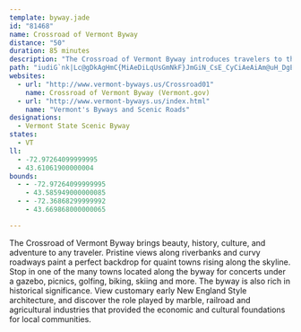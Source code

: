 ```yaml
---
template: byway.jade
id: "81468"
name: Crossroad of Vermont Byway
distance: "50"
duration: 85 minutes
description: "The Crossroad of Vermont Byway introduces travelers to the unique charm and beauty of the state of Vermont.  Beginning in Rutland, travelers will journey on an east-west route through the state and cross the Green Mountains into Hartford. "
path: "iudiG`nk|Lc@gDkAgHmC{MiAeDiLqUsGmNkF}JmGiN_CsE_CyCiAeAiAm@uH_DgEgCiDeC}DoEcWw[{L}Q_a@yo@wAaBeAeAmD{BaMwGmQ}JqOmHgBg@m\\gH_BkAsA_B]s@u@eCc@yCEy@BmCJsAfDmO^mCHoCCwYXgF|DeYb@}BxAaF|CuHhAwETsCP}GNeKGiEi@sGSy@}A{DaKaSiFcLcEmIeIiOcA_Ci@mBO_AUaGBuNEeCmAiS}AwSa@wDq@oD{AaFsC}FiS__@mBcCcDsC_BeAkJmEoAeAsCeFi@gBc@aC}A}S{@wHmAcGOwAIcBBmDHwAh@gDtNgj@~AyJJoC~@_OfAqLN_DHaJc@uK[qCYgByBiKy@_FSgCI_C?eELuCTaC^cCbBoGlCoI`AsEXsBVeDF{GU{Ei@gEe@cCmAiDeA_Cy@sAaIeL{EkIaB}DcA{Di@sFIoELcDToBdCyMRmBH_BCuBQmE]gD_@kBy@_Dk@sAuFiKo@sBc@qCKuCByBPgCv@}Dd@uAt@sAlBmB|RyOhC_DzAuCv@uBjIo\\d@aBzAkEvBcEfD}EhEaEhBsAlCgAxV{G~HkBl~@}PbPyDttAe`@xAm@bGwDlCaAlKmBhIqBdUoKnBaAvBwAxByB|@mAlIcO~AkBvCwB|Ai@~BY`i@kCfIm@bAW~@e@t@m@x@aArAsCb@}AJaABmCOwBOu@i@mByRmk@y@_Di@kDc@cHE_L?iF^aHb@gDhBgIbDaNbB_GnAmCz@sAnJ{Kx@uBZoBLoBOmDg@_CcD{Ii@gDEmDRqB^gBdI{QhBgC`Ay@lAe@vFe@rA[hAq@`@_@lAmBx@{B^cDXcFTkBf@gBnCqEr@{An@yCNaCIsBe@yCmCuHsCgHi@oBu@wEi@mJ_@eBqAgCiDuD[k@o@eB]qBKsBJoDh@aHCyBQsBg@eBq@_BwCoEo@yAu@sDO_CDeBrDs[NsBIqDUoBs@cDiBiGUkAMsCHoDd@eD`AsCtAgC~AqBr`@sYdCqC`C_Ez@uBr@eC`FeTZkBh@sEBsAJaAb@_CxBsI^_CJmDAmASyAiCiN[eCa@cM{AgO_@uI?sAJyBlAsJhAsY?qEc@wKBeChAe]d@gGb@_Kd@aHb@gDd@mBlAqDt@{Cl@gFDsASmBu@sB{DmGoFoJeJaN}B_CeBgA}CkA_C]wBi@mAk@qAsA}@_C[sAkEcV_AeDwCiH{@aBgJ{NgB}Do@}Ce@cEOgG@{Hk@oFGmBBqAHmAhAkGNuAj@cMfA{JDoAEiA]qBq@{AaD_GcCsDsAgCa@yA]kC?s@RaBbAkE`@}FBuA_@yNCwCH_Ah@mCZ{CGkCs@iCsDqLmGyTg@qAmEsGyDuDe@w@_@aAyAkGy@}Gc@sAsFaOsBgD{BkBmJiHkHeE{CsCeKgOwE}Fy@wAi@uAOeAwDe\\eDeOiAgDiCiEm@_BmBaM{AgIYeAsBaEcCoIx@aIOeCy@oEYeAcBeFo@gAMs@{A_Dw@gAeAiAeBiAaEyMmDiMCsCPeUf@sLByBiEsA}CsAgHgA}Bk@mJmDqByAgEwEmIcMs@yAe@eB_@}CIySS}DkA_GaCaIaAqCcDmGYaA_@gDWaHFmDNsBd@gD|@_FZmD?sDs@oOa@kFCuBl@uOP}Bb@iBh@cBx@sAtDmFfA}@hAq@bD_AvF_@bCy@`H{DfFeDjB_D|AoChAqC^mBt@{G`BgIp@_DzCaLj@mCXeEIuBUsBe@gBmAkCiBkByB{@iAMaBDqARoI~B{BTwAKoA_@mAs@eAeAoAaCg@gBiC{Pe@kB_BgEc@gBy@_HSu@yC{GcBgG_B_E}A{BoCeCsBmAiN_GiA_AeCsC}BeDm@aBuAiIYgDCoDf@eOXkD~AgINuBMyBoBsO?oDRqBh@cDrEoVlA_INuBf@aO`@mDd@gBn@eBxA_CbAaAjAy@pAe@bH_BrBqA|A{BrBuFJq@^uHNmFi@mi@FwBd@}IDqDOuB[mBa@mB{@}CsAgCeBmBmAs@sAc@_CIwANoAb@oAn@kIpGmE`B_C^kDGyVeEyBs@yBeAmC_CyC_Do@{@kCgF_BsBmB_B_CmA_C_@qVmBgJ_@}BFiC^oKjDcC@qASsAe@wAeAoA{AmAsCWwAMgBBgCN_B~@oDnCsIfC{Ir@mEt@gIhA{HRyB@kC[{K?gCRsDp@{FXmE"
websites: 
  - url: "http://www.vermont-byways.us/Crossroad01"
    name: Crossroad of Vermont Byway (Vermont.gov)
  - url: "http://www.vermont-byways.us/index.html"
    name: "Vermont's Byways and Scenic Roads"
designations: 
  - Vermont State Scenic Byway
states: 
  - VT
ll: 
  - -72.97264099999995
  - 43.61061900000004
bounds: 
  - - -72.97264099999995
    - 43.585949000000085
  - - -72.36868299999992
    - 43.669868000000065

---
```


The Crossroad of Vermont Byway brings beauty, history, culture, and adventure to any traveler.  Pristine views along riverbanks and curvy roadways paint a perfect backdrop for quaint towns rising along the skyline.  Stop in one of the many towns located along the byway for concerts under a gazebo, picnics, golfing, biking, skiing and more.  The byway is also rich in historical significance.  View customary early New England Style architecture, and discover the role played by marble, railroad and agricultural industries that provided the economic and cultural foundations for local communities.   